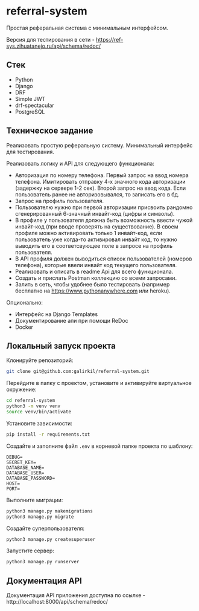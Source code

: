 # referral-system

Простая реферальная система с минимальным интерфейсом.

Версия для тестирования в
сети - https://ref-sys.zihuatanejo.ru/api/schema/redoc/

## Стек

- Python
- Django
- DRF
- Simple JWT
- drf-spectacular
- PostgreSQL

## Техническое задание

Реализовать простую реферальную систему. Минимальный интерфейс для
тестирования.

Реализовать логику и API для следующего функционала:

- Авторизация по номеру телефона. Первый запрос на ввод номера телефона.
  Имитировать отправку 4-х значного кода авторизации (задержку на сервере 1-2
  сек). Второй запрос на ввод кода. Если пользователь ранее не авторизовывался,
  то записать его в бд.
- Запрос на профиль пользователя.
- Пользователю нужно при первой авторизации присвоить рандомно
  сгенерированный 6-значный инвайт-код (цифры и символы).
- В профиле у пользователя должна быть возможность ввести чужой инвайт-код (при
  вводе проверять на существование). В своем профиле можно активировать только
  1 инвайт-код, если пользователь уже когда-то активировал инвайт код, то нужно
  выводить его в соответсвующее поле в запросе на профиль пользователя.
- В API профиля должен выводиться список пользователей (номеров телефона),
  которые ввели инвайт код текущего пользователя.
- Реализовать и описать в readme Api для всего функционала.
- Создать и прислать Postman коллекцию со всеми запросами.
- Залить в сеть, чтобы удобнее было тестировать (например бесплатно
  на https://www.pythonanywhere.com или heroku).

Опционально:

- Интерфейс на Django Templates
- Документирование апи при помощи ReDoc
- Docker

## Локальный запуск проекта

Клонируйте репозиторий:

```bash
git clone git@github.com:galirkil/referral-system.git
```

Перейдите в папку с проектом, установите и активируйте виртуальное окружение:

```bash
cd referral-system
python3 -m venv venv
source venv/bin/activate
```

Установите зависимости:

```bash
pip install -r requirements.txt
```

Создайте и заполните файл `.env` в корневой папке проекта по шаблону:

```env
DEBUG=
SECRET_KEY=
DATABASE_NAME=
DATABASE_USER=
DATABASE_PASSWORD=
HOST=
PORT=
```

Выполните миграции:

```bash
python3 manage.py makemigrations
python3 manage.py migrate
```

Создайте суперпользователя:

```bash
python3 manage.py createsuperuser
```

Запустите сервер:

```bash
python3 manage.py runserver
```

## Документация API

Документация API приложения доступна по
ссылке - http://localhost:8000/api/schema/redoc/